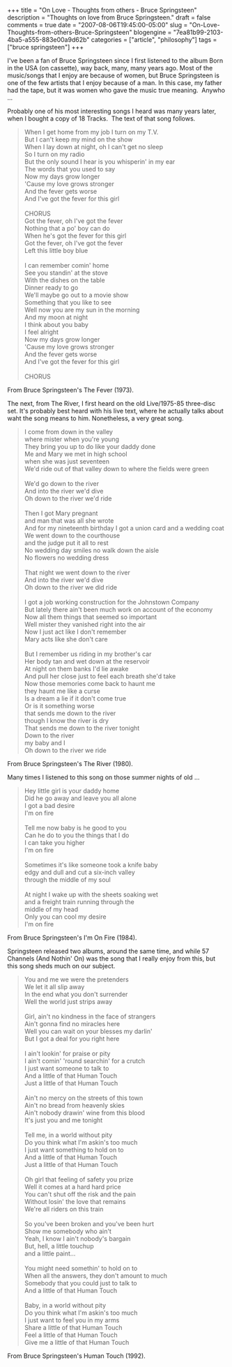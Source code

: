 +++
title = "On Love - Thoughts from others - Bruce Springsteen"
description = "Thoughts on love from Bruce Springsteen."
draft = false
comments = true
date = "2007-08-06T19:45:00-05:00"
slug = "On-Love-Thoughts-from-others-Bruce-Springsteen"
blogengine = "7ea81b99-2103-4ba5-a555-883e00a9d62b"
categories = ["article", "philosophy"]
tags = ["bruce springsteen"]
+++

<p>
I&#39;ve been a fan of Bruce Springsteen since I first listened to the album Born in the USA (on cassette), way back, many, many years ago. Most of the music/songs that I enjoy are because of women, but Bruce Springsteen is one of the few artists that I enjoy because of a man. In this case, my father had the tape, but it was women who gave the music true meaning.&nbsp; Anywho ... 
</p>
<p>
Probably one of his most interesting songs I heard was many years later, when I bought a copy of 18 Tracks.&nbsp; The text of that song follows. 
</p>
<blockquote>
	<p>
	When I get home from my job I turn on my T.V.<br />
	But I can&#39;t keep my mind on the show<br />
	When I lay down at night, oh I can&#39;t get no sleep<br />
	So I turn on my radio<br />
	But the only sound I hear is you whisperin&#39; in my ear<br />
	The words that you used to say<br />
	Now my days grow longer<br />
	&#39;Cause my love grows stronger<br />
	And the fever gets worse<br />
	And I&#39;ve got the fever for this girl<br />
	<br />
	CHORUS<br />
	Got the fever, oh I&#39;ve got the fever<br />
	Nothing that a po&#39; boy can do<br />
	When he&#39;s got the fever for this girl<br />
	Got the fever, oh I&#39;ve got the fever<br />
	Left this little boy blue<br />
	<br />
	I can remember comin&#39; home<br />
	See you standin&#39; at the stove<br />
	With the dishes on the table<br />
	Dinner ready to go<br />
	We&#39;ll maybe go out to a movie show<br />
	Something that you like to see<br />
	Well now you are my sun in the morning<br />
	And my moon at night<br />
	I think about you baby<br />
	I feel alright<br />
	Now my days grow longer<br />
	&#39;Cause my love grows stronger<br />
	And the fever gets worse<br />
	And I&#39;ve got the fever for this girl<br />
	<br />
	CHORUS 
	</p>
</blockquote>
<p>
From Bruce Springsteen&#39;s The Fever (1973).
</p>
<p>
The next, from The River, I first heard on the old Live/1975-85 three-disc set. It&#39;s probably best heard with his live text, where he actually talks about waht the song means to him. Nonetheless, a very great song.&nbsp;
</p>
<blockquote>
	<p>
	I come from down in the valley<br />
	where mister when you&#39;re young<br />
	They bring you up to do like your daddy done<br />
	Me and Mary we met in high school<br />
	when she was just seventeen<br />
	We&#39;d ride out of that valley down to where the fields were green<br />
	<br />
	We&#39;d go down to the river<br />
	And into the river we&#39;d dive<br />
	Oh down to the river we&#39;d ride<br />
	<br />
	Then I got Mary pregnant<br />
	and man that was all she wrote<br />
	And for my nineteenth birthday I got a union card and a wedding coat<br />
	We went down to the courthouse<br />
	and the judge put it all to rest<br />
	No wedding day smiles no walk down the aisle<br />
	No flowers no wedding dress<br />
	<br />
	That night we went down to the river<br />
	And into the river we&#39;d dive<br />
	Oh down to the river we did ride<br />
	<br />
	I got a job working construction for the Johnstown Company<br />
	But lately there ain&#39;t been much work on account of the economy<br />
	Now all them things that seemed so important<br />
	Well mister they vanished right into the air<br />
	Now I just act like I don&#39;t remember<br />
	Mary acts like she don&#39;t care<br />
	<br />
	But I remember us riding in my brother&#39;s car<br />
	Her body tan and wet down at the reservoir<br />
	At night on them banks I&#39;d lie awake<br />
	And pull her close just to feel each breath she&#39;d take<br />
	Now those memories come back to haunt me<br />
	they haunt me like a curse<br />
	Is a dream a lie if it don&#39;t come true<br />
	Or is it something worse<br />
	that sends me down to the river<br />
	though I know the river is dry<br />
	That sends me down to the river tonight<br />
	Down to the river<br />
	my baby and I<br />
	Oh down to the river we ride 
	</p>
</blockquote>
<p>
From Bruce Springsteen&#39;s The River (1980).
</p>
<p>
Many times I listened to this song on those summer nights of old ...&nbsp;
</p>
<blockquote>
	<p>
	Hey little girl is your daddy home<br />
	Did he go away and leave you all alone<br />
	I got a bad desire<br />
	I&#39;m on fire<br />
	<br />
	Tell me now baby is he good to you<br />
	Can he do to you the things that I do<br />
	I can take you higher<br />
	I&#39;m on fire<br />
	<br />
	Sometimes it&#39;s like someone took a knife baby<br />
	edgy and dull and cut a six-inch valley<br />
	through the middle of my soul<br />
	<br />
	At night I wake up with the sheets soaking wet<br />
	and a freight train running through the<br />
	middle of my head<br />
	Only you can cool my desire<br />
	I&#39;m on fire
	</p>
</blockquote>
<p>
From Bruce Springsteen&#39;s I&#39;m On Fire (1984).
</p>
<p>
Springsteen released two albums, around the same time, and while 57 Channels (And Nothin&#39; On) was the song that I really enjoy from this, but this song sheds much on our subject. 
</p>
<blockquote>
	<p>
	You and me we were the pretenders<br />
	We let it all slip away<br />
	In the end what you don&#39;t surrender<br />
	Well the world just strips away<br />
	<br />
	Girl, ain&#39;t no kindness in the face of strangers<br />
	Ain&#39;t gonna find no miracles here<br />
	Well you can wait on your blesses my darlin&#39;<br />
	But I got a deal for you right here<br />
	<br />
	I ain&#39;t lookin&#39; for praise or pity<br />
	I ain&#39;t comin&#39; &#39;round searchin&#39; for a crutch<br />
	I just want someone to talk to<br />
	And a little of that Human Touch<br />
	Just a little of that Human Touch<br />
	<br />
	Ain&#39;t no mercy on the streets of this town<br />
	Ain&#39;t no bread from heavenly skies<br />
	Ain&#39;t nobody drawin&#39; wine from this blood<br />
	It&#39;s just you and me tonight<br />
	<br />
	Tell me, in a world without pity<br />
	Do you think what I&#39;m askin&#39;s too much<br />
	I just want something to hold on to<br />
	And a little of that Human Touch<br />
	Just a little of that Human Touch<br />
	<br />
	Oh girl that feeling of safety you prize<br />
	Well it comes at a hard hard price<br />
	You can&#39;t shut off the risk and the pain<br />
	Without losin&#39; the love that remains<br />
	We&#39;re all riders on this train<br />
	<br />
	So you&#39;ve been broken and you&#39;ve been hurt<br />
	Show me somebody who ain&#39;t<br />
	Yeah, I know I ain&#39;t nobody&#39;s bargain<br />
	But, hell, a little touchup<br />
	and a little paint...<br />
	<br />
	You might need somethin&#39; to hold on to<br />
	When all the answers, they don&#39;t amount to much<br />
	Somebody that you could just to talk to<br />
	And a little of that Human Touch<br />
	<br />
	Baby, in a world without pity<br />
	Do you think what I&#39;m askin&#39;s too much<br />
	I just want to feel you in my arms<br />
	Share a little of that Human Touch<br />
	Feel a little of that Human Touch<br />
	Give me a little of that Human Touch
	</p>
</blockquote>
<p>
From Bruce Springsteen&#39;s Human Touch (1992).
</p>


